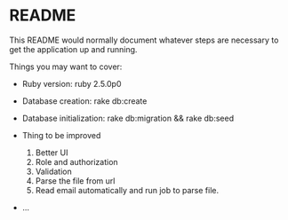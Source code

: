# README

This README would normally document whatever steps are necessary to get the
application up and running.

Things you may want to cover:

* Ruby version: ruby 2.5.0p0

* Database creation: rake db:create

* Database initialization: rake db:migration && rake db:seed

* Thing to be improved
   1. Better UI
   2. Role and authorization
   3. Validation
   4. Parse the file from url
   5. Read email automatically and run job to parse file.

* ...
